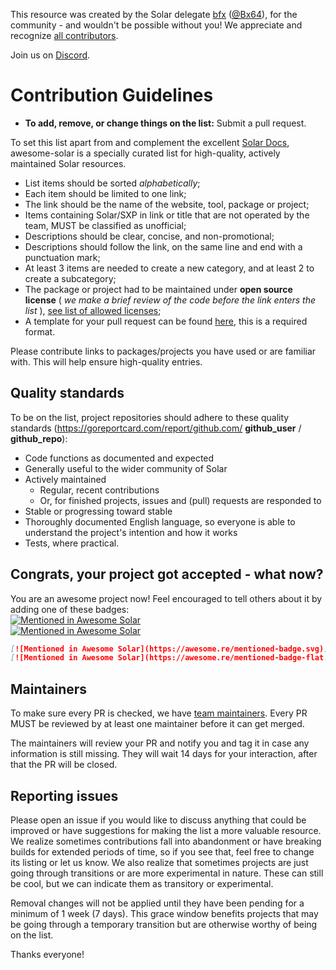 This resource was created by the Solar delegate [bfx](https://delegates.solar.org/dsxp/delegates/bfx) ([@Bx64](https://github.com/Bx64)), for the community - and wouldn't be possible without you! We appreciate and recognize [all contributors](https://github.com/Bx64/Awesome-Solar/graphs/contributors).

Join us on [Discord](https://discord.solar.org).


# Contribution Guidelines

- **To add, remove, or change things on the list:** Submit a pull request.

To set this list apart from and complement the excellent [Solar Docs](https://github.com/Solar-network/docs), awesome-solar is a specially curated list for high-quality, actively maintained Solar resources.

- List items should be sorted *alphabetically*;
- Each item should be limited to one link;
- The link should be the name of the website, tool, package or project;
- Items containing Solar/SXP in link or title that are not operated by the team, MUST be classified as unofficial;
- Descriptions should be clear, concise, and non-promotional;
- Descriptions should follow the link, on the same line and end with a punctuation mark;
- At least 3 items are needed to create a new category, and at least 2 to create a subcategory;
- The package or project had to be maintained under **open source license** ( *we make a brief review of the code before the link enters the list* ), [see list of allowed licenses](https://opensource.org/licenses/alphabetical);
- A template for your pull request can be found [here](https://github.com/Bx64/Awesome-Solar/blob/master/.github/PULL_REQUEST_TEMPLATE.md), this is a required format.

Please contribute links to packages/projects you have used or are familiar with. This will help ensure high-quality entries.


## Quality standards

To be on the list, project repositories should adhere to these quality standards (https://goreportcard.com/report/github.com/ **github_user** / **github_repo**):

- Code functions as documented and expected
- Generally useful to the wider community of Solar
- Actively maintained
  - Regular, recent contributions
  - Or, for finished projects, issues and (pull) requests are responded to
- Stable or progressing toward stable
- Thoroughly documented English language, so everyone is able to understand the project's intention and how it works
- Tests, where practical.


## Congrats, your project got accepted - what now?
You are an awesome project now! Feel encouraged to tell others about it by adding one of these badges:  
[![Mentioned in Awesome Solar](https://awesome.re/mentioned-badge.svg)](https://github.com/Bx64/awesome-solar)  
[![Mentioned in Awesome Solar](https://awesome.re/mentioned-badge-flat.svg)](https://github.com/Bx64/awesome-solar)

```md
[![Mentioned in Awesome Solar](https://awesome.re/mentioned-badge.svg)](https://github.com/Bx64/Awesome-Solar)  
[![Mentioned in Awesome Solar](https://awesome.re/mentioned-badge-flat.svg)](https://github.com/Bx64/Awesome-Solar)
```


## Maintainers

To make sure every PR is checked, we have [team maintainers](MAINTAINERS). Every PR MUST be reviewed by at least one maintainer before it can get merged.

The maintainers will review your PR and notify you and tag it in case any
information is still missing. They will wait 14 days for your interaction, after
that the PR will be closed.


## Reporting issues

Please open an issue if you would like to discuss anything that could be improved or have suggestions for making the list a more valuable resource. We realize sometimes contributions fall into abandonment or have breaking builds for extended periods of time, so if you see that, feel free to change its listing or let us know. We also realize that sometimes projects are just going through transitions or are more experimental in nature. These can still be cool, but we can indicate them as transitory or experimental.

Removal changes will not be applied until they have been pending for a minimum of 1 week (7 days). This grace window benefits projects that may be going through a temporary transition but are otherwise worthy of being on the list.

Thanks everyone!
